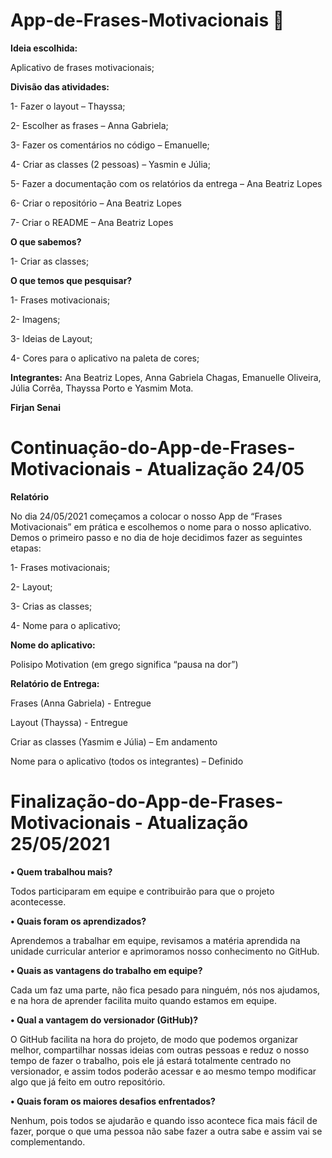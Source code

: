 
# App-de-Frases-Motivacionais 📃

**Ideia escolhida:** 

Aplicativo de frases motivacionais; 

**Divisão das atividades:**

1-	Fazer o layout – Thayssa; 

2-	Escolher as frases – Anna Gabriela; 

3-	Fazer os comentários no código – Emanuelle; 

4-	Criar as classes (2 pessoas) – Yasmin e Júlia;

5-	 Fazer a documentação com os relatórios da entrega – Ana Beatriz Lopes

6-	Criar o repositório – Ana Beatriz Lopes

7-	Criar o README – Ana Beatriz Lopes

**O que sabemos?**

1- Criar as classes;

**O que temos que pesquisar?** 

1- Frases motivacionais;

2- Imagens;

3- Ideias de Layout;

4- Cores para o aplicativo na paleta de cores;



**Integrantes:** Ana Beatriz Lopes, Anna Gabriela Chagas, Emanuelle Oliveira, Júlia Corrêa, Thayssa Porto e Yasmim Mota.

**Firjan Senai**



# Continuação-do-App-de-Frases-Motivacionais - Atualização 24/05


**Relatório**

No dia 24/05/2021 começamos a colocar o nosso App de “Frases Motivacionais” em prática e escolhemos o nome para o nosso aplicativo.
Demos o primeiro passo e no dia de hoje decidimos fazer as seguintes etapas:

1-	Frases motivacionais;

2-	Layout;

3-	Crias as classes;

4-	Nome para o aplicativo; 

**Nome do aplicativo:**


Polisipo Motivation (em grego significa “pausa na dor”)


**Relatório de Entrega:**

Frases (Anna Gabriela) - Entregue

Layout (Thayssa) - Entregue 

Criar as classes (Yasmim e Júlia) – Em andamento

Nome para o aplicativo (todos os integrantes) – Definido



# Finalização-do-App-de-Frases-Motivacionais  - Atualização 25/05/2021

**•	Quem trabalhou mais?**

Todos participaram em equipe e contribuirão para que o projeto acontecesse.

**•	Quais foram os aprendizados?**

Aprendemos a trabalhar em equipe, revisamos a matéria aprendida na unidade curricular anterior e aprimoramos nosso conhecimento no GitHub.

**•	Quais as vantagens do trabalho em equipe?**

Cada um faz uma parte, não fica pesado para ninguém, nós nos ajudamos, e na hora de aprender facilita muito quando estamos em equipe.

**•	Qual a vantagem do versionador (GitHub)?**

O GitHub facilita na hora do projeto, de modo que podemos organizar melhor, compartilhar nossas ideias com outras pessoas e reduz o nosso tempo de fazer o trabalho, pois ele já estará totalmente centrado no versionador, e assim todos poderão acessar e ao mesmo tempo modificar algo que já feito em outro repositório. 

**•	Quais foram os maiores desafios enfrentados?**

Nenhum, pois todos se ajudarão e quando isso acontece fica mais fácil de fazer, porque o que uma pessoa não sabe fazer a outra sabe e assim vai se complementando. 

